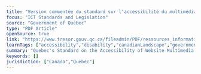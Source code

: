 ```yaml
---
title: "Version commentée du standard sur l’accessibilité du multimédia dans un site web (SGQRI 008-03)"
focus: "ICT Standards and Legislation"
source: "Government of Quebec"
type: "PDF Article"
openSource: true
link: "https://www.tresor.gouv.qc.ca/fileadmin/PDF/ressources_informationnelles/AccessibiliteWeb/access_multimedia_ve.pdf"
learnTags: ["accessibility","disability","canadianLandscape","government","fairness","bias","ict","framework","regulation"]
summary: "Quebec's Standard on the Accessibility of Website Multimedia."
keywords: []
jurisdiction: ["Canada","Quebec"]
---
```


